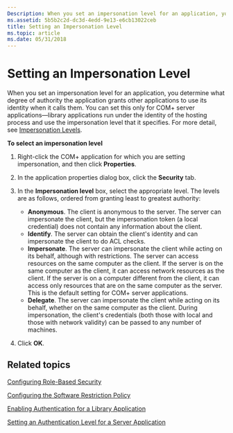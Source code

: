 ```yaml
---
Description: When you set an impersonation level for an application, you determine what degree of authority the application grants other applications to use its identity when it calls them.
ms.assetid: 5b5b2c2d-dc3d-4edd-9e13-e6cb13022ceb
title: Setting an Impersonation Level
ms.topic: article
ms.date: 05/31/2018
---
```


# Setting an Impersonation Level

When you set an impersonation level for an application, you determine what degree of authority the application grants other applications to use its identity when it calls them. You can set this only for COM+ server applications—library applications run under the identity of the hosting process and use the impersonation level that it specifies. For more detail, see [Impersonation Levels](/windows/desktop/com/impersonation-levels).

**To select an impersonation level**

1.  Right-click the COM+ application for which you are setting impersonation, and then click **Properties**.

2.  In the application properties dialog box, click the **Security** tab.

3.  In the **Impersonation level** box, select the appropriate level. The levels are as follows, ordered from granting least to greatest authority:

    -   **Anonymous**. The client is anonymous to the server. The server can impersonate the client, but the impersonation token (a local credential) does not contain any information about the client.
    -   **Identify**. The server can obtain the client's identity and can impersonate the client to do ACL checks.
    -   **Impersonate**. The server can impersonate the client while acting on its behalf, although with restrictions. The server can access resources on the same computer as the client. If the server is on the same computer as the client, it can access network resources as the client. If the server is on a computer different from the client, it can access only resources that are on the same computer as the server. This is the default setting for COM+ server applications.
    -   **Delegate**. The server can impersonate the client while acting on its behalf, whether on the same computer as the client. During impersonation, the client's credentials (both those with local and those with network validity) can be passed to any number of machines.

4.  Click **OK**.

## Related topics

<dl> <dt>

[Configuring Role-Based Security](configuring-role-based-security.md)
</dt> <dt>

[Configuring the Software Restriction Policy](configuring-the-software-restriction-policy.md)
</dt> <dt>

[Enabling Authentication for a Library Application](enabling-authentication-for-a-library-application.md)
</dt> <dt>

[Setting an Authentication Level for a Server Application](setting-an-authentication-level-for-a-server-application.md)
</dt> </dl>

 

 